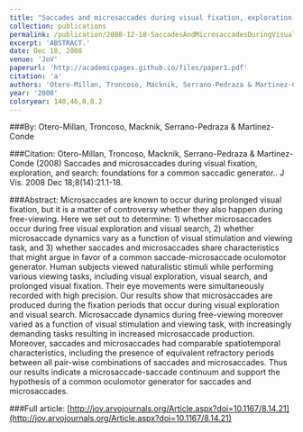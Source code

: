 ```yaml
---
title: "Saccades and microsaccades during visual fixation, exploration, and search: foundations for a common saccadic generator."
collection: publications
permalink: /publication/2008-12-18-SaccadesAndMicrosaccadesDuringVisualFixation_Exploration_AndSea
excerpt: 'ABSTRACT.'
date: Dec 18, 2008
venue: 'JoV'
paperurl: 'http://academicpages.github.io/files/paper1.pdf'
citation: 'a'
authors: 'Otero-Millan, Troncoso, Macknik, Serrano-Pedraza & Martinez-Conde'
year: '2008'
coloryear: 140,46,0,0.2
---
```


###By: 
Otero-Millan, Troncoso, Macknik, Serrano-Pedraza & Martinez-Conde

###Citation: 
Otero-Millan, Troncoso, Macknik, Serrano-Pedraza & Martinez-Conde (2008) Saccades and microsaccades during visual fixation, exploration, and search: foundations for a common saccadic generator.. J Vis. 2008 Dec 18;8(14):21.1-18. 

###Abstract: 
Microsaccades are known to occur during prolonged visual fixation, but it is a matter of controversy whether they also happen during free-viewing. Here we set out to determine: 1) whether microsaccades occur during free visual exploration and visual search, 2) whether microsaccade dynamics vary as a function of visual stimulation and viewing task, and 3) whether saccades and microsaccades share characteristics that might argue in favor of a common saccade-microsaccade oculomotor generator. Human subjects viewed naturalistic stimuli while performing various viewing tasks, including visual exploration, visual search, and prolonged visual fixation. Their eye movements were simultaneously recorded with high precision. Our results show that microsaccades are produced during the fixation periods that occur during visual exploration and visual search. Microsaccade dynamics during free-viewing moreover varied as a function of visual stimulation and viewing task, with increasingly demanding tasks resulting in increased microsaccade production. Moreover, saccades and microsaccades had comparable spatiotemporal characteristics, including the presence of equivalent refractory periods between all pair-wise combinations of saccades and microsaccades. Thus our results indicate a microsaccade-saccade continuum and support the hypothesis of a common oculomotor generator for saccades and microsaccades.

###Full article: 
[http://jov.arvojournals.org/Article.aspx?doi=10.1167/8.14.21](http://jov.arvojournals.org/Article.aspx?doi=10.1167/8.14.21)
